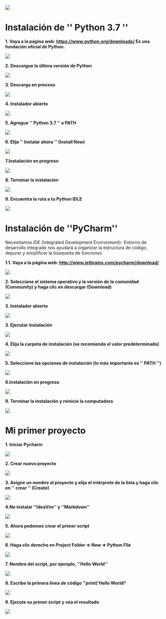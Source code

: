 ﻿![](1_Title.png)
# Instalación de '' Python 3.7 ''

**1. Vaya a la página web: https://www.python.org/downloads/ Es una fundación oficial de Python.** 

![](3_Python_page_download.png)

**2. Descargue la última versión de Python**

![](4_Python_Newest_version_win.png)

**3. Descarga en proceso**

![](5_Python_Newest_version_downloading.png)

**4. Instalador abierto**

![](6_open_installer.png)

**5. Agregue '' Python 3.7 '' a PATH**

![](7_Add_to_PATH.png)

**6. Elija '' Instalar ahora '' (Install Now)**

![](8_Eassy_install_now.png)

**7.Instalación en progreso**

![](9_Installation_Python.png)

**8. Terminar la instalación**

![](10_Installation_Python_Success.png)

**9. Encuentra la ruta a tu Python IDLE**

![](11_My_python_Path.png)

# Instalación de ''PyCharm''

Necesitamos IDE (Integrated Development Environment)- Entorno de desarrollo integrado nos ayudará a organizar la estructura de código, depurar y simplificar la búsqueda de funciones

**1.1. Vaya a la página web: http://www.jetbrains.com/pycharm/download/**

![](101_Pycharm.png)

**2. Seleccione el sistema operativo y la versión de la comunidad (Community) y haga clic en descargar (Download)**

![](102_Pycharm.png)

**3. Instalador abierto**

![](104_Pycharm_OPEN.png)

**3. Ejecutar instalación**

![](105_Pch_ins_1.png)


**4. Elija la carpeta de instalación (se recomienda el valor predeterminado)**

![](106_Pch_ins_2.png)

**5. Seleccione las opciones de instalación (lo más importante es '' PATH '')**

![](107_Pch_ins_3.png)

**6.Instalación en progreso**

![](108_Pch_ins_4.png)

**9. Terminar la instalación y reinicie la computadora**

![](109_Pch_ins_5.png)

# Mi primer proyecto

**1. Iniciar Pycharm**

![](201_first_project.png)

**2. Crear nuevo proyecto**

![](202_first_project.png)

**3. Asigne un nombre al proyecto y elija el intérprete de la lista y haga clic en '' crear '' (Create)**

![](203_first_project.png)

**4.No instalar ''IdeaVim'' y ''Markdown''**

![](209_first_project.png)

**5. Ahora podemos crear el primer script**

![](204_first_project.png)

**6. Haga clic derecho en Project Folder => New => Python File**

![](205_first_project.png)

**7. Nombre del script, por ejemplo, ''Hello World''**

![](206_first_project.png)

**8. Escribe la primera línea de código ''print('Hello World!'**

![](207_first_project.png)

**9. Ejecute su primer script y vea el resultado**

![](208_first_project.png)











